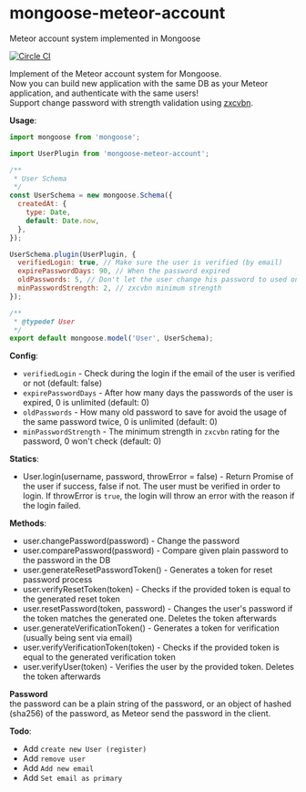 # mongoose-meteor-account
Meteor account system implemented in Mongoose

[![Circle CI](https://circleci.com/gh/bookmd/mongoose-meteor-account.svg?style=shield)](https://circleci.com/gh/bookmd/mongoose-meteor-account)

Implement of the Meteor account system for Mongoose.<br />
Now you can build new application with the same DB as your Meteor application, and authenticate with the same users!<br />
Support change password with strength validation using [zxcvbn](https://github.com/dropbox/zxcvbn).

<b>Usage</b>:
```js
import mongoose from 'mongoose';

import UserPlugin from 'mongoose-meteor-account';

/**
 * User Schema
 */
const UserSchema = new mongoose.Schema({
  createdAt: {
    type: Date,
    default: Date.now,
  },
});

UserSchema.plugin(UserPlugin, {
  verifiedLogin: true, // Make sure the user is verified (by email)
  expirePasswordDays: 90, // When the password expired
  oldPasswords: 5, // Don't let the user change his password to used one (save 5 password)
  minPasswordStrength: 2, // zxcvbn minimum strength
});

/**
 * @typedef User
 */
export default mongoose.model('User', UserSchema);
```

<b>Config</b>:
- `verifiedLogin` - Check during the login if the email of the user is verified or not (default: false)
- `expirePasswordDays` - After how many days the passwords of the user is expired, 0 is unlimited (default: 0)
- `oldPasswords` - How many old password to save for avoid the usage of the same password twice, 0 is unlimited (default: 0)
- `minPasswordStrength` - The minimum strength in `zxcvbn` rating for the password, 0 won't check (default: 0)

<b>Statics</b>:
- User.login(username, password, throwError = false) - Return Promise of the user if success, false if not. The user must be verified in order to login. If throwError is `true`, the login will throw an error with the reason if the login failed.

<b>Methods</b>:
- user.changePassword(password) - Change the password
- user.comparePassword(password) - Compare given plain password to the password in the DB
- user.generateResetPasswordToken() - Generates a token for reset password process
- user.verifyResetToken(token) - Checks if the provided token is equal to the generated reset token
- user.resetPassword(token, password) - Changes the user's password if the token matches the generated one. Deletes the token afterwards
- user.generateVerificationToken() - Generates a token for verification (usually being sent via email)
- user.verifyVerificationToken(token) - Checks if the provided token is equal to the generated verification token
- user.verifyUser(token) - Verifies the user by the provided token. Deletes the token afterwards

>
</i>
<b>Password</b><br />
the password can be a plain string of the password, or an object of hashed (sha256) of the password, as Meteor send the password in the client.
</i>

<b>Todo</b>:
- Add `create new User (register)`
- Add `remove user`
- Add `Add new email`
- Add `Set email as primary`
